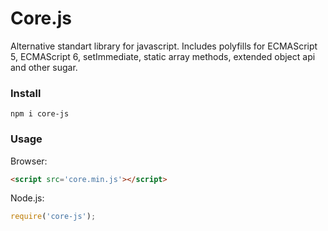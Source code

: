 # Core.js
Alternative standart library for javascript. Includes polyfills for ECMAScript 5, ECMAScript 6, setImmediate, static array methods, extended object api and other sugar.
### Install
`npm i core-js`
### Usage
Browser:
```html
<script src='core.min.js'></script>
```
Node.js:
```javascript
require('core-js');
```